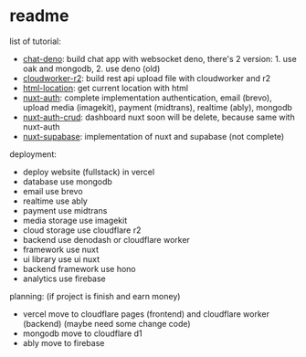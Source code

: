 # readme

list of tutorial:
- [chat-deno](chat-deno): build chat app with websocket deno, there's 2 version: 1. use oak and mongodb, 2. use deno (old)
- [cloudworker-r2](cloudworker-r2): build rest api upload file with cloudworker and r2
- [html-location](html-location): get current location with html
- [nuxt-auth](nuxt-auth): complete implementation authentication, email (brevo), upload media (imagekit), payment (midtrans), realtime (ably), mongodb
- [nuxt-auth-crud](nuxt-auth-crud): dashboard nuxt soon will be delete, because same with nuxt-auth
- [nuxt-supabase](nuxt-supabase):
implementation of nuxt and supabase (not complete)

deployment:
- deploy website (fullstack) in vercel
- database use mongodb
- email use brevo
- realtime use ably
- payment use midtrans
- media storage use imagekit
- cloud storage use cloudflare r2
- backend use denodash or cloudflare worker
- framework use nuxt
- ui library use ui nuxt
- backend framework use hono
- analytics use firebase

planning: (if project is finish and earn money)
- vercel move to cloudflare pages (frontend) and cloudflare worker (backend) (maybe need some change code)
- mongodb move to cloudflare d1
- ably move to firebase
